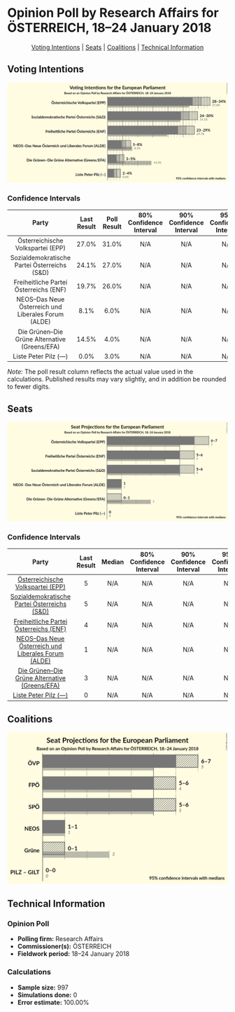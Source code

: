 # Opinion Poll by Research Affairs for ÖSTERREICH, 18–24 January 2018

<p align="center"><a href="#voting-intentions">Voting Intentions</a> | <a href="#seats">Seats</a> | <a href="#coalitions">Coalitions</a> | <a href="#technical-information">Technical Information</a></p>

## Voting Intentions

![Graph with voting intentions not yet produced](2018-01-24-ResearchAffairs.png "Voting Intentions")

### Confidence Intervals

| Party | Last Result | Poll Result | 80% Confidence Interval | 90% Confidence Interval | 95% Confidence Interval | 99% Confidence Interval |
|:-----:|:-----------:|:-----------:|:-----------------------:|:-----------------------:|:-----------------------:|:-----------------------:|
| Österreichische Volkspartei (EPP) | 27.0% | 31.0% | N/A |N/A |N/A |N/A |
| Sozialdemokratische Partei Österreichs (S&D) | 24.1% | 27.0% | N/A |N/A |N/A |N/A |
| Freiheitliche Partei Österreichs (ENF) | 19.7% | 26.0% | N/A |N/A |N/A |N/A |
| NEOS–Das Neue Österreich und Liberales Forum (ALDE) | 8.1% | 6.0% | N/A |N/A |N/A |N/A |
| Die Grünen–Die Grüne Alternative (Greens/EFA) | 14.5% | 4.0% | N/A |N/A |N/A |N/A |
| Liste Peter Pilz (—) | 0.0% | 3.0% | N/A |N/A |N/A |N/A |

*Note:* The poll result column reflects the actual value used in the calculations. Published results may vary slightly, and in addition be rounded to fewer digits.

## Seats

![Graph with seats not yet produced](2018-01-24-ResearchAffairs-seats.png "Seats")

### Confidence Intervals

| Party | Last Result | Median | 80% Confidence Interval | 90% Confidence Interval | 95% Confidence Interval | 99% Confidence Interval |
|:-----:|:-----------:|:------:|:-----------------------:|:-----------------------:|:-----------------------:|:-----------------------:|
| <a href="#Österreichische-volkspartei-(epp)">Österreichische Volkspartei (EPP)</a> | 5 | N/A | N/A |N/A |N/A |N/A |
| <a href="#sozialdemokratische-partei-Österreichs-(s&d)">Sozialdemokratische Partei Österreichs (S&D)</a> | 5 | N/A | N/A |N/A |N/A |N/A |
| <a href="#freiheitliche-partei-Österreichs-(enf)">Freiheitliche Partei Österreichs (ENF)</a> | 4 | N/A | N/A |N/A |N/A |N/A |
| <a href="#neos–das-neue-Österreich-und-liberales-forum-(alde)">NEOS–Das Neue Österreich und Liberales Forum (ALDE)</a> | 1 | N/A | N/A |N/A |N/A |N/A |
| <a href="#die-grünen–die-grüne-alternative-(greens/efa)">Die Grünen–Die Grüne Alternative (Greens/EFA)</a> | 3 | N/A | N/A |N/A |N/A |N/A |
| <a href="#liste-peter-pilz-(—)">Liste Peter Pilz (—)</a> | 0 | N/A | N/A |N/A |N/A |N/A |


## Coalitions

![Graph with coalitions seats not yet produced](2018-01-24-ResearchAffairs-coalitions-seats.png "Coalitions Seats")


## Technical Information

### Opinion Poll

+ **Polling firm:** Research Affairs
+ **Commissioner(s):** ÖSTERREICH
+ **Fieldwork period:** 18–24 January 2018

### Calculations

+ **Sample size:** 997
+ **Simulations done:** 0
+ **Error estimate:** 100.00%

